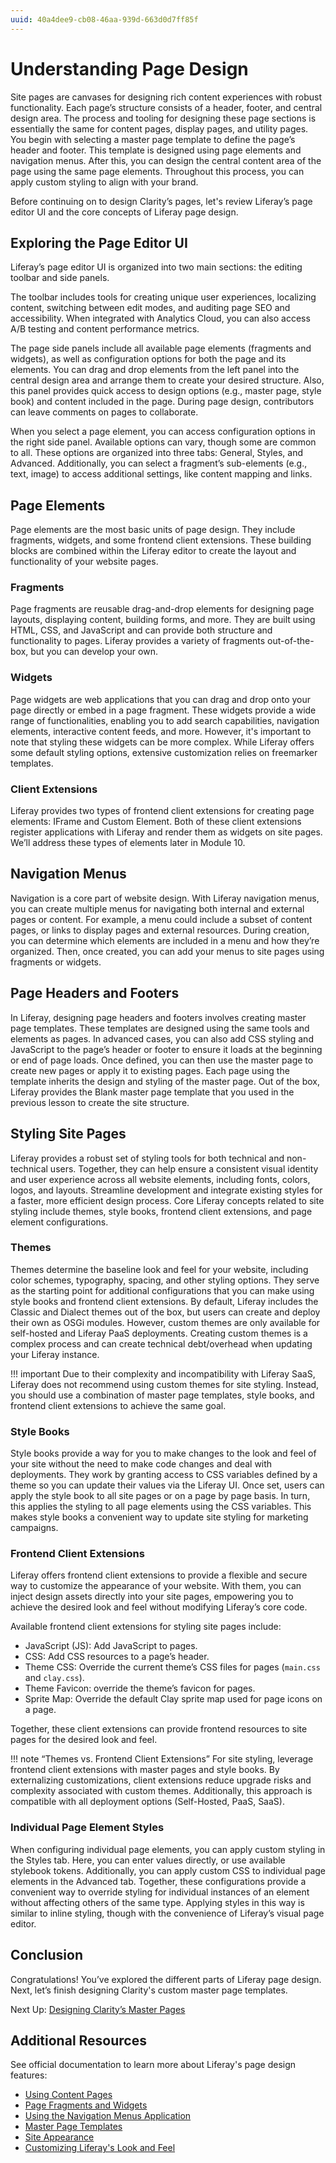 ```yaml
---
uuid: 40a4dee9-cb08-46aa-939d-663d0d7ff85f
---
```

# Understanding Page Design

Site pages are canvases for designing rich content experiences with robust functionality. Each page’s structure consists of a header, footer, and central design area. The process and tooling for designing these page sections is essentially the same for content pages, display pages, and utility pages. You begin with selecting a master page template to define the page’s header and footer. This template is designed using page elements and navigation menus. After this, you can design the central content area of the page using the same page elements. Throughout this process, you can apply custom styling to align with your brand.

<!--TASK: ![]()-->

Before continuing on to design Clarity’s pages, let's review Liferay’s page editor UI and the core concepts of Liferay page design.

## Exploring the Page Editor UI

<!--TASK: Convert to video-->

Liferay’s page editor UI is organized into two main sections: the editing toolbar and side panels.

<!--TASK: ![]()-->

The toolbar includes tools for creating unique user experiences, localizing content, switching between edit modes, and auditing page SEO and accessibility. When integrated with Analytics Cloud, you can also access A/B testing and content performance metrics.

<!--TASK: ![]()-->

The page side panels include all available page elements (fragments and widgets), as well as configuration options for both the page and its elements. You can drag and drop elements from the left panel into the central design area and arrange them to create your desired structure. Also, this panel provides quick access to design options (e.g., master page, style book) and content included in the page. During page design, contributors can leave comments on pages to collaborate.

<!--TASK: ![]()-->

When you select a page element, you can access configuration options in the right side panel. Available options can vary, though some are common to all. These options are organized into three tabs: General, Styles, and Advanced. Additionally, you can select a fragment’s sub-elements (e.g., text, image) to access additional settings, like content mapping and links.

<!--TASK: ![]()-->

## Page Elements

Page elements are the most basic units of page design. They include fragments, widgets, and some frontend client extensions. These building blocks are combined within the Liferay editor to create the layout and functionality of your website pages.

<!--TASK: ![]()-->

### Fragments

Page fragments are reusable drag-and-drop elements for designing page layouts, displaying content, building forms, and more. They are built using HTML, CSS, and JavaScript and can provide both structure and functionality to pages. Liferay provides a variety of fragments out-of-the-box, but you can develop your own.

### Widgets

Page widgets are web applications that you can drag and drop onto your page directly or embed in a page fragment. These widgets provide a wide range of functionalities, enabling you to add search capabilities, navigation elements, interactive content feeds, and more. However, it's important to note that styling these widgets can be more complex. While Liferay offers some default styling options, extensive customization relies on freemarker templates.

### Client Extensions

Liferay provides two types of frontend client extensions for creating page elements: IFrame and Custom Element. Both of these client extensions register applications with Liferay and render them as widgets on site pages. We’ll address these types of elements later in Module 10.

## Navigation Menus

Navigation is a core part of website design. With Liferay navigation menus, you can create multiple menus for navigating both internal and external pages or content. For example, a menu could include a subset of content pages, or links to display pages and external resources. During creation, you can determine which elements are included in a menu and how they’re organized. Then, once created, you can add your menus to site pages using fragments or widgets.

<!--TASK: ![]()-->

## Page Headers and Footers

In Liferay, designing page headers and footers involves creating master page templates. These templates are designed using the same tools and elements as pages. In advanced cases, you can also add CSS styling and JavaScript to the page’s header or footer to ensure it loads at the beginning or end of page loads. Once defined, you can then use the master page to create new pages or apply it to existing pages. Each page using the template inherits the design and styling of the master page. Out of the box, Liferay provides the Blank master page template that you used in the previous lesson to create the site structure.

<!--TASK: ![]()-->

## Styling Site Pages

Liferay provides a robust set of styling tools for both technical and non-technical users. Together, they can help ensure a consistent visual identity and user experience across all website elements, including fonts, colors, logos, and layouts. Streamline development and integrate existing styles for a faster, more efficient design process. Core Liferay concepts related to site styling include themes, style books, frontend client extensions, and page element configurations.

<!--TASK: ![]()-->

### Themes

Themes determine the baseline look and feel for your website, including color schemes, typography, spacing, and other styling options. They serve as the starting point for additional configurations that you can make using style books and frontend client extensions. By default, Liferay includes the Classic and Dialect themes out of the box, but users can create and deploy their own as OSGi modules. However, custom themes are only available for self-hosted and Liferay PaaS deployments. Creating custom themes is a complex process and can create technical debt/overhead when updating your Liferay instance.

!!! important
    Due to their complexity and incompatibility with Liferay SaaS, Liferay does not recommend using custom themes for site styling. Instead, you should use a combination of master page templates, style books, and frontend client extensions to achieve the same goal.

### Style Books

Style books provide a way for you to make changes to the look and feel of your site without the need to make code changes and deal with deployments. They work by granting access to CSS variables defined by a theme so you can update their values via the Liferay UI. Once set, users can apply the style book to all site pages or on a page by page basis. In turn, this applies the styling to all page elements using the CSS variables. This makes style books a convenient way to update site styling for marketing campaigns.

<!--TASK: ![]()-->

### Frontend Client Extensions

Liferay offers frontend client extensions to provide a flexible and secure way to customize the appearance of your website. With them, you can inject design assets directly into your site pages, empowering you to achieve the desired look and feel without modifying Liferay’s core code.

Available frontend client extensions for styling site pages include:

* JavaScript (JS): Add JavaScript to pages.
* CSS: Add CSS resources to a page’s header.
* Theme CSS: Override the current theme’s CSS files for pages (`main.css` and `clay.css`).
* Theme Favicon: override the theme’s favicon for pages.
* Sprite Map: Override the default Clay sprite map used for page icons on a page.

<!--TASK: ![]()-->

Together, these client extensions can provide frontend resources to site pages for the desired look and feel.

!!! note “Themes vs. Frontend Client Extensions”
    For site styling, leverage frontend client extensions with master pages and style books. By externalizing customizations, client extensions reduce upgrade risks and complexity associated with custom themes. Additionally, this approach is compatible with all deployment options (Self-Hosted, PaaS, SaaS).

<!--TASK: Note additional client extensions, note token definitions-->

### Individual Page Element Styles

When configuring individual page elements, you can apply custom styling in the Styles tab. Here, you can enter values directly, or use available stylebook tokens. Additionally, you can apply custom CSS to individual page elements in the Advanced tab. Together, these configurations provide a convenient way to override styling for individual instances of an element without affecting others of the same type. Applying styles in this way is similar to inline styling, though with the convenience of Liferay’s visual page editor.

<!--TASK: ![]()-->

## Conclusion

Congratulations! You’ve explored the different parts of Liferay page design. Next, let’s finish designing Clarity's custom master page templates.

Next Up: [Designing Clarity’s Master Pages](./designing-claritys-master-pages.md)

## Additional Resources

See official documentation to learn more about Liferay's page design features:

* [Using Content Pages](https://learn.liferay.com/w/dxp/site-building/creating-pages/using-content-pages)
* [Page Fragments and Widgets](https://learn.liferay.com/web/guest/w/dxp/site-building/creating-pages/page-fragments-and-widgets)
* [Using the Navigation Menus Application](https://learn.liferay.com/web/guest/w/dxp/site-building/site-navigation/using-the-navigation-menus-application)
* [Master Page Templates](https://learn.liferay.com/w/dxp/site-building/creating-pages/defining-headers-and-footers/master-page-templates)
* [Site Appearance](https://learn.liferay.com/w/dxp/site-building/site-appearance)
* [Customizing Liferay's Look and Feel](https://learn.liferay.com/w/dxp/liferay-development/customizing-liferays-look-and-feel)
